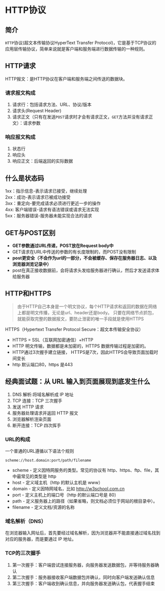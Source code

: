 # HTTP协议

## 简介

`HTTP`协议(超文本传输协议HyperText Transfer Protocol)，它是基于TCP协议的应用层传输协议，简单来说就是客户端和服务端进行数据传输的一种规则。

## HTTP请求

HTTP报文：是HTTP协议在客户端和服务端之间传送的数据块。

### 请求报文构成

1. 请求行：包括请求方法、URL、协议/版本
2. 请求头(Request Header)
3. 请求正文（只有在发送`POST`请求时才会有请求正文，`GET`方法并没有请求正文）：请求参数

### 响应报文构成

1. 状态行
2. 响应头
3. 响应正文：后端返回的实际数据

## 什么是状态码

1xx：指示信息-表示请求已接受，继续处理  
2xx：成功-表示请求已被成功接受  
3xx：重定向-要完成请求必须进行更近一步的操作  
4xx: 客户端错误-请求有语法错误或请求无法实现  
5xx：服务器错误-服务器未能实现合法的请求  

## GET与POST区别

- **GET参数通过URL传递，POST放在Request body中**
- GET请求在URL中传送的参数的有长度限制的，而POST没有限制
- **post更安全（不会作为url的一部分，不会被缓存、保存在服务器日志、以及浏览器浏览记录中）**
- post在真正接收数据前，会将请求头发给服务器进行确认，然后才发送请求体给服务器


## HTTP和HTTPS
> 由于HTTP自己本身是一个明文协议，每个HTTP请求和返回的数据在网络上都是明文传播，无论是url、header还是body。 只要在网络节点抓包，就能获取完整的数据报文，要防止泄密的唯一手段就是使用HTTPS

HTTPS（Hypertext Transfer Protocol Secure：超文本传输安全协议）
- HTTPS = SSL（互联网加密通信）+HTTP 
- HTTP 明文传输，数据都是未加密的，HTTPS 数据传输过程是加密的。
- HTTP通过3次握手建立链接， HTTPS是7次，因此HTTPS会导致页面加载时间变长
- http 默认端口80，https 是443

## 经典面试题：从 URL 输入到页面展现到底发生什么
1. DNS 解析:将域名解析成 IP 地址
2. TCP 连接：TCP 三次握手
3. 发送 HTTP 请求
4. 服务器处理请求并返回 HTTP 报文
5. 浏览器解析渲染页面
6. 断开连接：TCP 四次挥手

### URL的构成

一个普通的URL遵循以下语法个规则
```
scheme://host.domain:port/path/filename
```
- scheme - 定义因特网服务的类型。常见的协议有 http、https、ftp、file，其中最常见的类型是 http
- host - 定义域主机（http 的默认主机是 www）
- domain - 定义因特网域名，比如 http://w3school.com.cn
- port - 定义主机上的端口号（http 的默认端口号是 80）
- path - 定义服务器上的路径（如果省略，则文档必须位于网站的根目录中）。
- filename - 定义文档/资源的名称

### 域名解析（DNS）

在浏览器输入网址后，首先要经过域名解析，因为浏览器并不能直接通过域名找到对应的服务器，而是要通过 IP 地址。

### TCP的三次握手

1. 第一次握手：客户端尝试连接服务器，向服务器发送数据包，并等待服务器确认
2. 第二次握手：服务器接收客户端数据包并确认，同时向客户端发送确认信息
3. 第三次握手：客户端收到确认信息，并向服务器发送确认包，代表握手结束